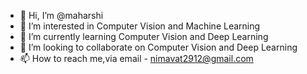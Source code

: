 - 👋 Hi, I’m @maharshi
- 👀 I’m interested in Computer Vision and Machine Learning
- 🌱 I’m currently learning Computer Vision and Deep Learning
- 💞️ I’m looking to collaborate on Computer Vision and Deep Learning
- 📫 How to reach me,via email - nimavat2912@gmail.com

<!---
madhav076/madhav076 is a ✨ special ✨ repository because its `README.md` (this file) appears on your GitHub profile.
You can click the Preview link to take a look at your changes.
--->
